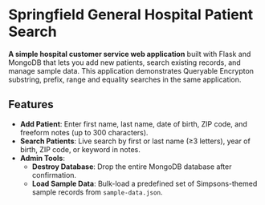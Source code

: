 # Springfield General Hospital Patient Search

**A simple hospital customer service web application** built with Flask and MongoDB that lets you add new patients, search existing records, and manage sample data. This application demonstrates
Queryable Encrypton substring, prefix, range and equality searches in the same application.

## Features

- **Add Patient**: Enter first name, last name, date of birth, ZIP code, and freeform notes (up to 300 characters).
- **Search Patients**: Live search by first or last name (≥3 letters), year of birth, ZIP code, or keyword in notes.
- **Admin Tools**:
  - **Destroy Database**: Drop the entire MongoDB database after confirmation.
  - **Load Sample Data**: Bulk-load a predefined set of Simpsons-themed sample records from `sample-data.json`.
